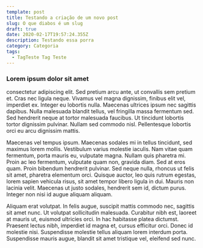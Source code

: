 ```yaml
---
template: post
title: Testando a criação de um novo post
slug: O que diabos é um slug
draft: true
date: 2020-02-17T19:57:24.355Z
description: Testando essa porra
category: Categoria
tags:
  - TagTeste Tag Teste
---
```

### Lorem ipsum dolor sit amet

consectetur adipiscing elit. Sed pretium arcu ante, ut convallis sem pretium et. Cras nec ligula neque. Vivamus vel magna dignissim, finibus elit vel, imperdiet ex. Integer eu lobortis nulla. Maecenas ultrices ipsum nec sagittis dapibus. Nulla malesuada blandit tellus, vel fringilla massa fermentum sed. Sed hendrerit neque at tortor malesuada faucibus. Ut tincidunt lobortis tortor dignissim pulvinar. Nullam sed commodo nisl. Pellentesque lobortis orci eu arcu dignissim mattis.

Maecenas vel tempus ipsum. Maecenas sodales mi in tellus tincidunt, sed maximus lorem mollis. Vestibulum varius molestie iaculis. Nam vitae quam fermentum, porta mauris eu, vulputate magna. Nullam quis pharetra mi. Proin ac leo fermentum, vulputate quam non, gravida diam. Sed at eros quam. Proin bibendum hendrerit pulvinar. Sed neque nulla, rhoncus ut felis sit amet, pharetra elementum orci. Quisque auctor, leo quis rutrum egestas, lorem sapien vehicula risus, sit amet tempor libero ligula in dui. Mauris non lacinia velit. Maecenas ut justo sodales, hendrerit sem id, dictum purus. Integer non nisi id augue aliquam aliquam.

Aliquam erat volutpat. In felis augue, suscipit mattis commodo nec, sagittis sit amet nunc. Ut volutpat sollicitudin malesuada. Curabitur nibh est, laoreet at mauris ut, euismod ultricies orci. In hac habitasse platea dictumst. Praesent lectus nibh, imperdiet id magna et, cursus efficitur orci. Donec id molestie nisi. Suspendisse molestie tellus aliquam lorem interdum porta. Suspendisse mauris augue, blandit sit amet tristique vel, eleifend sed nunc.
